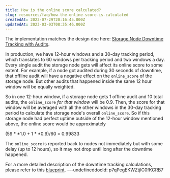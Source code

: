 ```yaml
---
title: How is the online score calculated?
slug: resources/faq/how-the-online-score-is-calculated
createdAt: 2022-07-29T20:16:45.000Z
updatedAt: 2023-03-03T08:35:46.000Z
---
```


The implementation matches the design doc here: [Storage Node Downtime Tracking with Audits](https://github.com/storj/storj/blob/c2a97aeb143791dd7edd8bea5bb43558a95b57de/docs/blueprints/storage-node-downtime-tracking-with-audits.md).

In production, we have 12-hour windows and a 30-day tracking period, which translates to 60 windows per tracking period and two windows a day. Every single audit the storage node gets will affect its online score to some extent. For example, if a node got audited during 30 seconds of downtime, that offline audit will have a negative effect on the `online_score` of the storage node. But other audits that happened inside the same 12 hour window will be equally weighted.

So in one 12-hour window, if a storage node gets 1 offline audit and 10 total audits, the `online_score` *for that window* will be 0.9. Then, the score for that window will be averaged with all the other windows in the 30-day tracking period to calculate the storage node's overall `online_score`. So if this storage node had perfect uptime outside of the 12-hour window mentioned above, the online score would be approximately

(59 \* *1.0 + 1 \* *0.9)/60 = 0.99833

The `online_score` is reported back to nodes not immediately but with some delay (up to 12 hours), so it may not drop until long after the downtime happened.

For a more detailed description of the downtime tracking calculations, please refer to this [blueprint](https://github.com/storj/storj/blob/c2a97aeb143791dd7edd8bea5bb43558a95b57de/docs/blueprints/storage-node-downtime-tracking-with-audits.md).
---undefineddocId: p7qPegEKWZtjlC0fKCRB7
